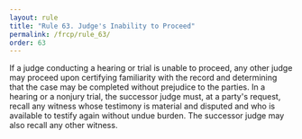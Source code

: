 ```yaml
---
layout: rule
title: "Rule 63. Judge's Inability to Proceed"
permalink: /frcp/rule_63/
order: 63
---
```


If a judge conducting a hearing or trial is unable to proceed, any other judge may proceed upon certifying familiarity with the record and determining that the case may be completed without prejudice to the parties. In a hearing or a nonjury trial, the successor judge must, at a party's request, recall any witness whose testimony is material and disputed and who is available to testify again without undue burden. The successor judge may also recall any other witness.
